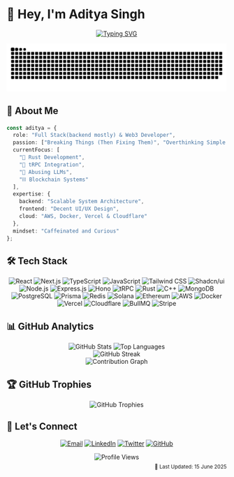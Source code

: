 # 🥂 Hey, I'm **Aditya Singh**

<div align="center">
  
[![Typing SVG](https://readme-typing-svg.herokuapp.com?font=JetBrains+Mono&weight=600&size=20&duration=4000&pause=1000&color=58A6FF&center=true&vCenter=true&multiline=false&width=600&height=50&lines=Full+Stack+%26+Web3+Developer;Competitive+Programmer)](https://git.io/typing-svg)
  
  <img src="https://raw.githubusercontent.com/platane/snk/output/github-contribution-grid-snake-dark.svg" alt="Snake animation" />
</div>

## 🚀 **About Me**

```typescript
const aditya = {
  role: "Full Stack(backend mostly) & Web3 Developer",
  passion: ["Breaking Things (Then Fixing Them)", "Overthinking Simple Solutions"],
  currentFocus: [
    "🦀 Rust Development",
    "🔗 tRPC Integration", 
    "🤖 Abusing LLMs",
    "⛓️ Blockchain Systems"
  ],
  expertise: {
    backend: "Scalable System Architecture",
    frontend: "Decent UI/UX Design",
    cloud: "AWS, Docker, Vercel & Cloudflare"
  },
  mindset: "Caffeinated and Curious"
};
```

## 🛠️ **Tech Stack**

<div align="center">

![React](https://img.shields.io/badge/React-21262d?style=for-the-badge&logo=react&logoColor=61DAFB)
![Next.js](https://img.shields.io/badge/Next.js-21262d?style=for-the-badge&logo=next.js&logoColor=white)
![TypeScript](https://img.shields.io/badge/TypeScript-21262d?style=for-the-badge&logo=typescript&logoColor=3178C6)
![JavaScript](https://img.shields.io/badge/JavaScript-21262d?style=for-the-badge&logo=javascript&logoColor=F7DF1E)
![Tailwind CSS](https://img.shields.io/badge/Tailwind_CSS-21262d?style=for-the-badge&logo=tailwind-css&logoColor=06B6D4)
![Shadcn/ui](https://img.shields.io/badge/shadcn%2Fui-21262d?style=for-the-badge&logo=shadcnui&logoColor=white)
![Node.js](https://img.shields.io/badge/Node.js-21262d?style=for-the-badge&logo=node.js&logoColor=339933)
![Express.js](https://img.shields.io/badge/Express.js-21262d?style=for-the-badge&logo=express&logoColor=white)
![Hono](https://img.shields.io/badge/Hono-21262d?style=for-the-badge&logo=hono&logoColor=E36002)
![tRPC](https://img.shields.io/badge/tRPC-21262d?style=for-the-badge&logo=trpc&logoColor=398CCB)
![Rust](https://img.shields.io/badge/Rust-21262d?style=for-the-badge&logo=rust&logoColor=CE422B)
![C++](https://img.shields.io/badge/C%2B%2B-21262d?style=for-the-badge&logo=c%2B%2B&logoColor=00599C)
![MongoDB](https://img.shields.io/badge/MongoDB-21262d?style=for-the-badge&logo=mongodb&logoColor=47A248)
![PostgreSQL](https://img.shields.io/badge/PostgreSQL-21262d?style=for-the-badge&logo=postgresql&logoColor=4169E1)
![Prisma](https://img.shields.io/badge/Prisma-21262d?style=for-the-badge&logo=Prisma&logoColor=white)
![Redis](https://img.shields.io/badge/Redis-21262d?style=for-the-badge&logo=redis&logoColor=DC382D)
![Solana](https://img.shields.io/badge/Solana-21262d?style=for-the-badge&logo=solana&logoColor=9945FF)
![Ethereum](https://img.shields.io/badge/Ethereum-21262d?style=for-the-badge&logo=ethereum&logoColor=627EEA)
![AWS](https://img.shields.io/badge/AWS-21262d?style=for-the-badge&logo=amazon-aws&logoColor=FF9900)
![Docker](https://img.shields.io/badge/Docker-21262d?style=for-the-badge&logo=docker&logoColor=2496ED)
![Vercel](https://img.shields.io/badge/Vercel-21262d?style=for-the-badge&logo=vercel&logoColor=white)
![Cloudflare](https://img.shields.io/badge/Cloudflare-21262d?style=for-the-badge&logo=cloudflare&logoColor=F38020)
![BullMQ](https://img.shields.io/badge/BullMQ-21262d?style=for-the-badge&logoColor=FF6B6B)
![Stripe](https://img.shields.io/badge/Stripe-21262d?style=for-the-badge&logo=stripe&logoColor=635BFF)

</div>

## 📊 **GitHub Analytics**

<div align="center">
  <img height="180em" src="https://github-readme-stats.vercel.app/api?username=iaadi4&show_icons=true&theme=github_dark&hide_border=true&bg_color=0d1117&text_color=c9d1d9&title_color=58a6ff&icon_color=58a6ff&count_private=true" alt="GitHub Stats" />
  <img height="180em" src="https://github-readme-stats.vercel.app/api/top-langs/?username=iaadi4&layout=compact&theme=github_dark&hide_border=true&bg_color=0d1117&text_color=c9d1d9&title_color=58a6ff&langs_count=8&custom_title=Most%20Used%20Languages" alt="Top Languages" />
</div>

<div align="center">
  <img src="https://github-readme-streak-stats.herokuapp.com/?user=iaadi4&theme=github-dark-blue&hide_border=true&background=0D1117&stroke=58A6FF&ring=58A6FF&fire=FF6B6B&currStreakLabel=C9D1D9&sideLabels=C9D1D9&currStreakNum=58A6FF&sideNums=58A6FF" alt="GitHub Streak" />
</div>

<div align="center">
  <img src="https://github-readme-activity-graph.vercel.app/graph?username=iaadi4&bg_color=0d1117&color=58a6ff&line=58a6ff&point=ff6b6b&area=true&hide_border=true&custom_title=Contribution%20Graph" alt="Contribution Graph" />
</div>

## 🏆 **GitHub Trophies**

<div align="center">
  <img src="https://github-profile-trophy.vercel.app/?username=iaadi4&theme=algolia&no-frame=true&no-bg=true&margin-w=4&column=7" alt="GitHub Trophies" />
</div>

## 🎯 **Let's Connect**

<div align="center">
  
[![Email](https://img.shields.io/badge/Gmail-21262d?style=for-the-badge&logo=gmail&logoColor=EA4335)](mailto:adityasingh40675@gmail.com)
[![LinkedIn](https://img.shields.io/badge/LinkedIn-21262d?style=for-the-badge&logo=linkedin&logoColor=0A66C2)](https://www.linkedin.com/in/aditya-singh-3274101b4/)
[![Twitter](https://img.shields.io/badge/X-21262d?style=for-the-badge&logo=x&logoColor=white)](https://x.com/iaadi4)
[![GitHub](https://img.shields.io/badge/GitHub-21262d?style=for-the-badge&logo=github&logoColor=white)](https://github.com/iaadi4)

</div>

<div align="center">

<img src="https://komarev.com/ghpvc/?username=iaadi4&color=21262d&style=for-the-badge&label=Profile+Views" alt="Profile Views" />

</div>

<div align="right">
<sub>📅 Last Updated: 15 June 2025</sub>
</div>
